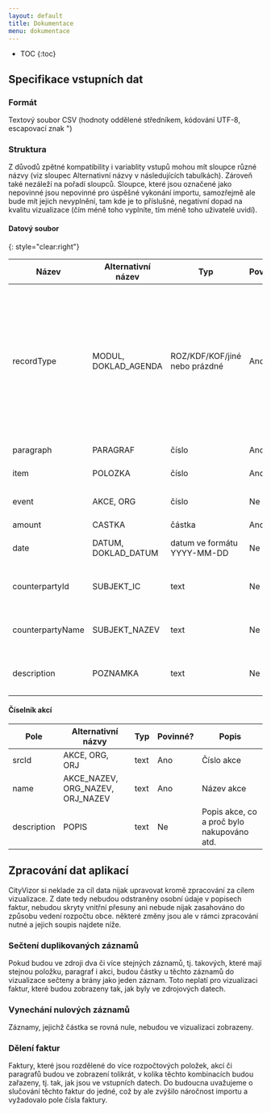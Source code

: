 ```yaml
---
layout: default
title: Dokumentace
menu: dokumentace
---
```


* TOC
{:toc}

## Specifikace vstupních dat

### Formát

Textový soubor CSV (hodnoty oddělené středníkem, kódování UTF-8, escapovací znak ")

### Struktura

Z důvodů zpětné kompatibility i variablity vstupů mohou mít sloupce různé názvy (viz sloupec Alternativní názvy v následujících tabulkách). Zároveň také nezáleží na pořadí sloupců. Sloupce, které jsou označené jako nepovinné jsou nepovinné pro úspěšné vykonání importu, samozřejmě ale bude mít jejich nevyplnění, tam kde je to příslušné, negativní dopad na kvalitu vizualizace (čím méně toho vyplníte, tím méně toho uživatelé uvidí).

#### Datový soubor
{: style="clear:right"}

<table class="table table-condensed table-hover table-striped">
  <thead>
    <tr><th>Název</th><th>Alternativní název</th><th>Typ</th><th>Povinné?</th><th>Popis</th></tr>    
  </thead>
  <tbody>
    <tr><td>recordType</td><td>MODUL, DOKLAD_AGENDA</td><td>ROZ/KDF/KOF/jiné nebo prázdné</td><td>Ano</td><td>Typ záznamu. ROZ = upravený rozpočet, KDF = došlá faktura, KOF = odešlá faktura, jiné nebo prázdné = ostatní záznamy</td></tr>
    <tr><td>paragraph</td><td>PARAGRAF</td><td>číslo</td><td>Ano</td><td>Rozpočtový paragraf</td></tr>
    <tr><td>item</td><td>POLOZKA</td><td>číslo</td><td>Ano</td><td>Rozpočtová položka</td></tr>
    <tr><td>event</td><td>AKCE, ORG</td><td>číslo</td><td>Ne</td><td>Číslo akce dle číselníku</td></tr>
    <tr><td>amount</td><td>CASTKA</td><td>částka</td><td>Ano</td><td>Částka v Kč</td></tr>
    <tr><td>date</td><td>DATUM, DOKLAD_DATUM</td><td>datum ve formátu YYYY-MM-DD</td><td>Ne</td><td>Datum, pouze u faktur</td></tr>
    <tr><td>counterpartyId</td><td>SUBJEKT_IC</td><td>text</td><td>Ne</td><td>IČO protistrany, pouze u faktur</td></tr>
    <tr><td>counterpartyName</td><td>SUBJEKT_NAZEV</td><td>text</td><td>Ne</td><td>Jméno protistrany, pouze u faktur</td></tr>
    <tr><td>description</td><td>POZNAMKA</td><td>text</td><td>Ne</td><td>Popis faktury, pouze u faktur</td></tr>
  </tbody>
</table>
        
#### Číselník akcí

<table class="table table-condensed table-hover table-striped">
  <thead>
    <tr><th>Pole</th><th>Alternativní názvy</th><th>Typ</th><th>Povinné?</th><th>Popis</th></tr>    
  </thead>
  <tbody>
  <tr><td>srcId</td><td>AKCE, ORG, ORJ</td><td>text</td><td>Ano</td><td>Číslo akce</td></tr>
    <tr><td>name</td><td>AKCE_NAZEV, ORG_NAZEV, ORJ_NAZEV</td><td>text</td><td>Ano</td><td>Název akce</td></tr>
    <tr><td>description</td><td>POPIS</td><td>text</td><td>Ne</td><td>Popis akce, co a proč bylo nakupováno atd.</td></tr>
  </tbody>
</table>

## Zpracování dat aplikací

CityVizor si neklade za cíl data nijak upravovat kromě zpracování za cílem vizualizace. Z date tedy nebudou odstraněny osobní údaje v popisech faktur, nebudou skryty vnitřní přesuny ani nebude nijak zasahováno do způsobu vedení rozpočtu obce. některé změny jsou ale v rámci zpracování nutné a jejich soupis najdete níže.

### Sečtení duplikovaných záznamů
Pokud budou ve zdroji dva či více stejných záznamů, tj. takových, které mají stejnou položku, paragraf i akci, budou částky u těchto záznamů do vizualizace sečteny a brány jako jeden záznam. Toto neplatí pro vizualizaci faktur, které budou zobrazeny tak, jak byly ve zdrojových datech.

### Vynechání nulových záznamů
Záznamy, jejichž částka se rovná nule, nebudou ve vizualizaci zobrazeny.

### Dělení faktur
Faktury, které jsou rozdělené do více rozpočtových položek, akcí či paragrafů budou ve zobrazení tolikrát, v kolika těchto kombinacích budou zařazeny, tj. tak, jak jsou ve vstupních datech. Do budoucna uvažujeme o slučování těchto faktur do jedné, což by ale zvýšilo náročnost importu a vyžadovalo pole čísla faktury.

